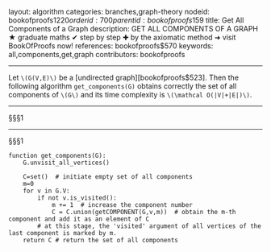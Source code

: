 layout: algorithm
categories: branches,graph-theory
nodeid: bookofproofs$1220
orderid: 700
parentid: bookofproofs$159
title: Get All Components of a Graph
description: GET ALL COMPONENTS OF A GRAPH &#9733; graduate maths &#10004; step by step &#10010; by the axiomatic method &#10140; visit BookOfProofs now!
references: bookofproofs$570
keywords: all,components,get,graph
contributors: bookofproofs

---
Let `\(G(V,E)\)` be a [undirected graph][bookofproofs$523]. Then the following algorithm `get_components(G)` obtains correctly the set of all components of `\(G\)` and its time complexity is `\(\mathcal O(|V|+|E|)\)`.

---
§§§1

---
§§§1
``` { .python linenos=true linenostart=1 }
function get_components(G):
    G.unvisit_all_vertices()

    C=set()  # initiate empty set of all components  
    m=0
    for v in G.V:
        if not v.is_visited():
            m += 1  # increase the component number 
            C = C.union(getCOMPONENT(G,v,m))  # obtain the m-th component and add it as an element of C  
        # at this stage, the 'visited' argument of all vertices of the last component is marked by m. 
    return C # return the set of all components
``` 